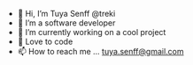 - 👋 Hi, I’m Tuya Senff @treki
- 👀 I’m a software developer 
- 🌱 I’m currently working on a cool project
- 💞️ Love to code
- 📫 How to reach me ... tuya.senff@gmail.com

<!---
treki/treki is a ✨ special ✨ repository because its `README.md` (this file) appears on your GitHub profile.
You can click the Preview link to take a look at your changes.
--->
